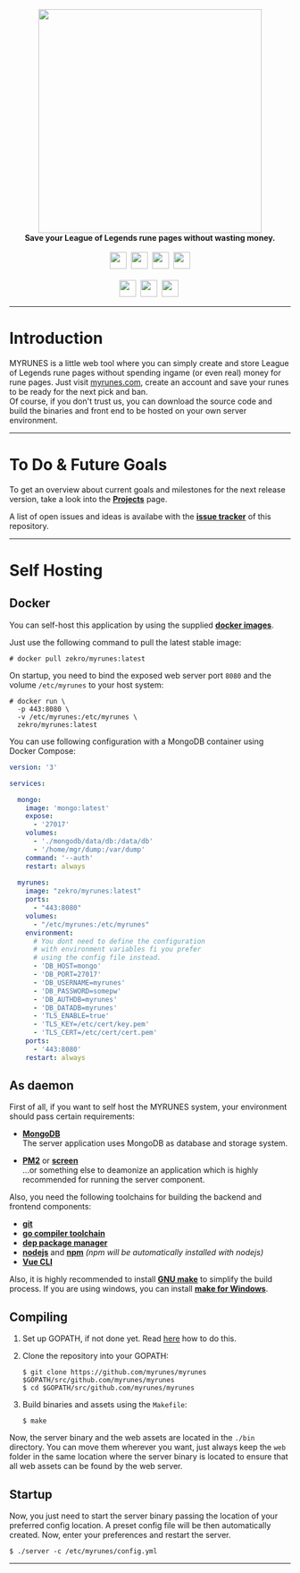 <div align="center">
    <img src="https://raw.githubusercontent.com/myrunes/myrunes/master/assets/logo-dark-1000-237.png" width="400"/>
    <br/>
    <strong>Save your League of Legends rune pages without wasting money.</strong><br><br>
    <img src="https://forthebadge.com/images/badges/made-with-go.svg" height="30" />&nbsp;
    <img src="https://forthebadge.com/images/badges/made-with-vue.svg" height="30" />&nbsp;
    <a href="https://stackshare.io/myrunes/myrunes"><img src="https://img.shields.io/badge/tech-stack-blue?style=for-the-badge" height="30"/></a>&nbsp;
    <a href="https://zekro.de/discord"><img src="https://img.shields.io/discord/307084334198816769.svg?logo=discord&style=for-the-badge" height="30"></a>
    <br/><br/>
    <a href="https://hub.docker.com/r/zekro/myrunes"><img src="https://img.shields.io/docker/cloud/automated/zekro/myrunes.svg?color=cyan&logo=docker&logoColor=cyan&style=for-the-badge" height="30"></a>&nbsp;
    <a href="https://travis-ci.org/myrunes/myrunes"><img src="https://img.shields.io/travis/myrunes/myrunes.svg?logo=travis&style=for-the-badge" height="30"></a>&nbsp;
    <a href="https://github.com/myrunes/myrunes/actions"><img src="https://img.shields.io/github/workflow/status/myrunes/myrunes/CI?label=Actions&logo=github&style=for-the-badge" height="30"/></a>&nbsp;
</div>

---

# Introduction

MYRUNES is a little web tool where you can simply create and store League of Legends rune pages without spending ingame (or even real) money for rune pages. Just visit [myrunes.com](https://myrunes.com), create an account and save your runes to be ready for the next pick and ban.  
Of course, if you don't trust us, you can download the source code and build the binaries and front end to be hosted on your own server environment.

---

# To Do & Future Goals

To get an overview about current goals and milestones for the next release version, take a look into the [**Projects**](https://github.com/myrunes/myrunes/projects) page.

 A list of open issues and ideas is availabe with the [**issue tracker**](https://github.com/myrunes/myrunes/issues) of this repository.

---

# Self Hosting

## Docker

You can self-host this application by using the supplied [**docker images**](https://cloud.docker.com/u/zekro/repository/docker/zekro/myrunes).

Just use the following command to pull the latest stable image:  
```
# docker pull zekro/myrunes:latest
```

On startup, you need to bind the exposed web server port `8080` and the volume `/etc/myrunes` to your host system:

```
# docker run \
  -p 443:8080 \
  -v /etc/myrunes:/etc/myrunes \
  zekro/myrunes:latest
```

You can use following configuration with a MongoDB container using Docker Compose:

```yml
version: '3'

services:

  mongo:
    image: 'mongo:latest'
    expose:
      - '27017'
    volumes:
      - './mongodb/data/db:/data/db'
      - '/home/mgr/dump:/var/dump'
    command: '--auth'
    restart: always
 
  myrunes:
    image: "zekro/myrunes:latest"
    ports:
      - "443:8080"
    volumes:
      - "/etc/myrunes:/etc/myrunes"
    environment:
      # You dont need to define the configuration
      # with environment variables fi you prefer 
      # using the config file instead.
      - 'DB_HOST=mongo'
      - 'DB_PORT=27017'
      - 'DB_USERNAME=myrunes'
      - 'DB_PASSWORD=somepw'
      - 'DB_AUTHDB=myrunes'
      - 'DB_DATADB=myrunes'
      - 'TLS_ENABLE=true'
      - 'TLS_KEY=/etc/cert/key.pem'
      - 'TLS_CERT=/etc/cert/cert.pem'
    ports:
      - '443:8080'
    restart: always
```

## As daemon

First of all, if you want to self host the MYRUNES system, your environment should pass certain requirements:

- [**MongoDB**](https://www.mongodb.com/)  
  The server application uses MongoDB as database and storage system.

- **[PM2](https://pm2.io/)** or **[screen](https://linux.die.net/man/1/screen)**  
  ...or something else to deamonize an application which is highly recommended for running the server component.

Also, you need the following toolchains for building the backend and frontend components:

- **[git](https://git-scm.com/)**
- **[go compiler toolchain](https://golang.org/)**
- **[dep package manager](https://github.com/golang/dep)**
- **[nodejs](https://nodejs.org/en/)** and **[npm](https://www.npmjs.com/)** *(npm will be automatically installed with nodejs)*
- **[Vue CLI](https://cli.vuejs.org/)**

Also, it is highly recommended to install **[GNU make](https://www.gnu.org/software/make/)** to simplify the build process. If you are using windows, you can install **[make for Windows](http://gnuwin32.sourceforge.net/packages/make.htm)**.

## Compiling

1. Set up GOPATH, if not done yet. Read [here](https://golang.org/pkg/go/build/#hdr-Go_Path) how to do this.

2. Clone the repository into your GOPATH:  
   ```
   $ git clone https://github.com/myrunes/myrunes $GOPATH/src/github.com/myrunes/myrunes
   $ cd $GOPATH/src/github.com/myrunes/myrunes
   ```

3. Build binaries and assets using the `Makefile`:  
   ```
   $ make
   ```

Now, the server binary and the web assets are located in the `./bin` directory. You can move them wherever you want, just always keep the `web` folder in the same location where the server binary is located to ensure that all web assets can be found by the web server.

## Startup

Now, you just need to start the server binary passing the location of your preferred config location. A preset config file will be then automatically created. Now, enter your preferences and restart the server.

```
$ ./server -c /etc/myrunes/config.yml
```

--- 

